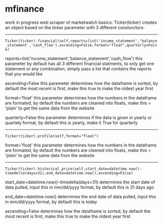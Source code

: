 # mfinance
work in progress web scraper of marketwatch
basics:
Ticker(ticker) creates an object based on the ticker parameter with 3 different consturctors: 

---
`Ticker(ticker).financial(self,reports=list('income_statement','balance_statement','cash_flow'),ascending=False,format="float",quarterly=False)`

reports=list('income_statement','balance_statement','cash_flow')
this parameter by default has all 3 different financial statments, to only get one statement or any combination, simply pass a list that contains the reports that you would like

ascending=False
this parameter determines how the dataframe is sorted, by default the most recent is first, make this true to make the oldest year first

format='float'
this parameter determines how the numbers in the dataframe are formated, by default the numbers are cleaned into floats, make this = 'plain' to get the same data from the website

quarterly=False
this parameter determines if the data is given in yearly or quartely format, by default this is yearly, make it True for quarterly

---
`Ticker(ticker).profile(self,format="float")`

format='float'
this parameter determines how the numbers in the dataframe are formated, by default the numbers are cleaned into floats, make this = 'plain' to get the same data from the website

---
`Ticker(ticker).historical_price(self,start_date=datetime.now()-timedelta(days=31),end_date=datetime.now(),ascending=False)`

start_date=datetime.now()-timedelta(days=31)
determines the start date of data pulled, input this in mm/dd/yyyy format, by default this is 31 days ago

end_date=datetime.now()
determines the end date of data pulled, input this in mm/dd/yyyy format, by default this is today

ascending=False
determines how the dataframe is sorted, by default the most recent is first, make this true to make the oldest year first
